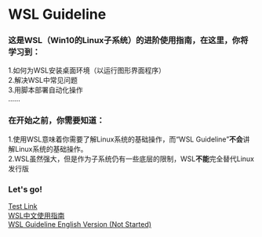 
# WSL Guideline 

### 这是WSL（Win10的Linux子系统）的进阶使用指南，在这里，你将学习到：  

1.如何为WSL安装桌面环境（以运行图形界面程序）  
2.解决WSL中常见问题  
3.用脚本部署自动化操作  
......

### 在开始之前，你需要知道：

1.使用WSL意味着你需要了解Linux系统的基础操作，而“WSL Guideline”**不会**讲解Linux系统的基础操作。  
2.WSL虽然强大，但是作为子系统仍有一些底层的限制，WSL**不能**完全替代Linux发行版

### Let's go!

[Test Link](./blob/master/WSL-Guideline/中文/00%20项目愿景.md)  
[WSL中文使用指南][1]  
[WSL Guideline English Version (Not Started)][2]


[1]:https:/WSL-Guideline/blob/master/WSL-Guideline/中文/00%20项目愿景.md

[2]:https://github.com/WangJiaxiang96/WSL-Guideline/blob/master/WSL-Guideline/English/00%20About.md
